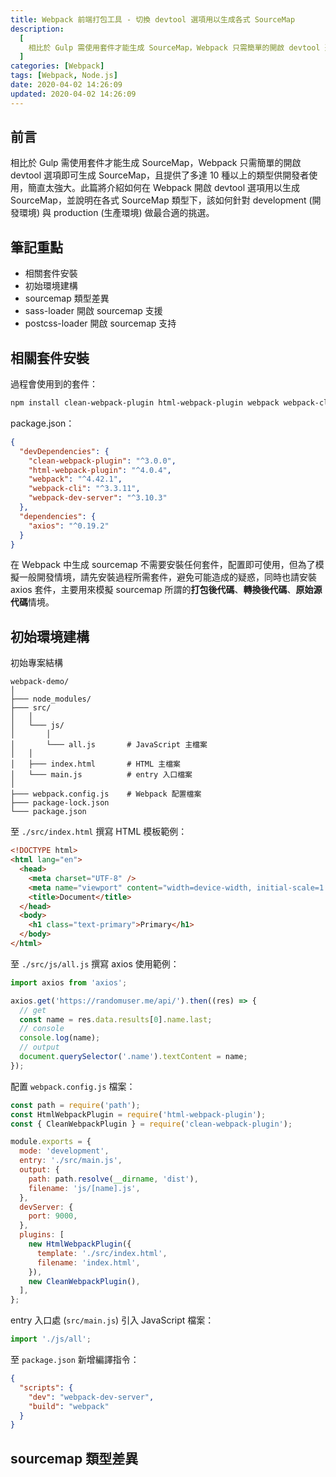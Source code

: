 ```yaml
---
title: Webpack 前端打包工具 - 切換 devtool 選項用以生成各式 SourceMap
description:
  [
    相比於 Gulp 需使用套件才能生成 SourceMap，Webpack 只需簡單的開啟 devtool 選項即可生成 SourceMap，且提供了多達 10 種以上的類型供開發者使用，簡直太強大。此篇將介紹如何在 Webpack 開啟 devtool 選項用以生成 SourceMap，並說明在各式 SourceMap 類型下，該如何針對 development (開發環境) 與 production (生產環境) 做最合適的挑選。,
  ]
categories: [Webpack]
tags: [Webpack, Node.js]
date: 2020-04-02 14:26:09
updated: 2020-04-02 14:26:09
---
```


## 前言

相比於 Gulp 需使用套件才能生成 SourceMap，Webpack 只需簡單的開啟 devtool 選項即可生成 SourceMap，且提供了多達 10 種以上的類型供開發者使用，簡直太強大。此篇將介紹如何在 Webpack 開啟 devtool 選項用以生成 SourceMap，並說明在各式 SourceMap 類型下，該如何針對 development (開發環境) 與 production (生產環境) 做最合適的挑選。

## 筆記重點

- 相關套件安裝
- 初始環境建構
- sourcemap 類型差異
- sass-loader 開啟 sourcemap 支援
- postcss-loader 開啟 sourcemap 支持

## 相關套件安裝

過程會使用到的套件：

```bash
npm install clean-webpack-plugin html-webpack-plugin webpack webpack-cli webpack-dev-server -D ; npm install axios -P
```

package.json：

```json
{
  "devDependencies": {
    "clean-webpack-plugin": "^3.0.0",
    "html-webpack-plugin": "^4.0.4",
    "webpack": "^4.42.1",
    "webpack-cli": "^3.3.11",
    "webpack-dev-server": "^3.10.3"
  },
  "dependencies": {
    "axios": "^0.19.2"
  }
}
```

在 Webpack 中生成 sourcemap 不需要安裝任何套件，配置即可使用，但為了模擬一般開發情境，請先安裝過程所需套件，避免可能造成的疑惑，同時也請安裝 axios 套件，主要用來模擬 sourcemap 所謂的**打包後代碼**、**轉換後代碼**、**原始源代碼**情境。

## 初始環境建構

初始專案結構

```plain
webpack-demo/
│
├─── node_modules/
├─── src/
│   │
│   └─── js/
│       │
│       └─── all.js       # JavaScript 主檔案
│   │
│   ├─── index.html       # HTML 主檔案
│   └─── main.js          # entry 入口檔案
│
├─── webpack.config.js    # Webpack 配置檔案
├─── package-lock.json
└─── package.json
```

至 `./src/index.html` 撰寫 HTML 模板範例：

```html
<!DOCTYPE html>
<html lang="en">
  <head>
    <meta charset="UTF-8" />
    <meta name="viewport" content="width=device-width, initial-scale=1.0" />
    <title>Document</title>
  </head>
  <body>
    <h1 class="text-primary">Primary</h1>
  </body>
</html>
```

至 `./src/js/all.js` 撰寫 axios 使用範例：

```js
import axios from 'axios';

axios.get('https://randomuser.me/api/').then((res) => {
  // get
  const name = res.data.results[0].name.last;
  // console
  console.log(name);
  // output
  document.querySelector('.name').textContent = name;
});
```

配置 `webpack.config.js` 檔案：

```js
const path = require('path');
const HtmlWebpackPlugin = require('html-webpack-plugin');
const { CleanWebpackPlugin } = require('clean-webpack-plugin');

module.exports = {
  mode: 'development',
  entry: './src/main.js',
  output: {
    path: path.resolve(__dirname, 'dist'),
    filename: 'js/[name].js',
  },
  devServer: {
    port: 9000,
  },
  plugins: [
    new HtmlWebpackPlugin({
      template: './src/index.html',
      filename: 'index.html',
    }),
    new CleanWebpackPlugin(),
  ],
};
```

entry 入口處 (`src/main.js`) 引入 JavaScript 檔案：

```js
import './js/all';
```

至 `package.json` 新增編譯指令：

```json
{
  "scripts": {
    "dev": "webpack-dev-server",
    "build": "webpack"
  }
}
```

## sourcemap 類型差異
